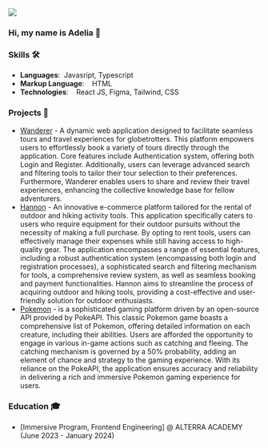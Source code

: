 <img src = "https://media.licdn.com/dms/image/D5616AQFYfdDxP7AsTA/profile-displaybackgroundimage-shrink_350_1400/0/1705492949262?e=1711584000&v=beta&t=VuBKfzgB5Jg8sAcMSJWwMyKpGpJe2jqNCFDKD-WjoQY" >

### Hi, my name is Adelia 🫰

### Skills 🛠️
- **Languages**:&nbsp;                         Javasript, Typescript
- **Markup Language**: &nbsp;&nbsp;            HTML
- **Technologies**:  &nbsp;&nbsp;              React JS, Figma, Tailwind, CSS

### Projects 🐾
- [Wanderer](https://github.com/Wanderer-Asia/Wanderer-FE) - A dynamic web application designed to facilitate seamless tours and travel experiences for globetrotters. This platform empowers users to effortlessly book a variety of tours directly through the application. Core features include Authentication system, offering both Login and Register. Additionally, users can leverage advanced search and filtering tools to tailor their tour selection to their preferences. Furthermore, Wanderer enables users to share and review their travel experiences, enhancing the collective knowledge base for fellow adventurers.
- [Hannon](https://github.com/Hannon-App/FrontEnd) - An innovative e-commerce platform tailored for the rental of outdoor and hiking activity tools. This application specifically caters to users who require equipment for their outdoor pursuits without the necessity of making a full purchase. By opting to rent tools, users can effectively manage their expenses while still having access to high-quality gear. The application encompasses a range of essential features, including a robust authentication system (encompassing both login and registration processes), a sophisticated search and filtering mechanism for tools, a comprehensive review system, as well as seamless booking and payment functionalities. Hannon aims to streamline the process of acquiring outdoor and hiking tools, providing a cost-effective and user-friendly solution for outdoor enthusiasts.
- [Pokemon](https://github.com/dhanty8/pokemon-app) - is a sophisticated gaming platform driven by an open-source API provided by PokeAPI. This classic Pokemon game boasts a comprehensive list of Pokemon, offering detailed information on each creature, including their abilities. Users are afforded the opportunity to engage in various in-game actions such as catching and fleeing. The catching mechanism is governed by a 50% probability, adding an element of chance and strategy to the gaming experience. With its reliance on the PokeAPI, the application ensures accuracy and reliability in delivering a rich and immersive Pokemon gaming experience for users.

### Education 🎓
- [Immersive Program, Frontend Engineering] @ ALTERRA ACADEMY (June 2023 - January 2024)
<!--
**dhanty8/dhanty8** is a ✨ _special_ ✨ repository because its `README.md` (this file) appears on your GitHub profile.

Here are some ideas to get you started:

- 🔭 I’m currently working on ...
- 🌱 I’m currently learning ...
- 👯 I’m looking to collaborate on ...
- 🤔 I’m looking for help with ...
- 💬 Ask me about ...
- 📫 How to reach me: ...
- 😄 Pronouns: ...
- ⚡ Fun fact: ...
-->
